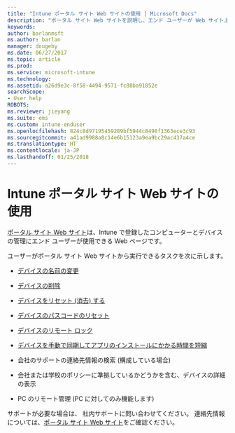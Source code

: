 ```yaml
---
title: "Intune ポータル サイト Web サイトの使用 | Microsoft Docs"
description: "ポータル サイト Web サイトを説明し、エンド ユーザーが Web サイト上で実行できるタスクの手順へのリンクを示します"
keywords: 
author: barlanmsft
ms.author: barlan
manager: dougeby
ms.date: 06/27/2017
ms.topic: article
ms.prod: 
ms.service: microsoft-intune
ms.technology: 
ms.assetid: a26d9e3c-8f58-4494-9571-fc88ba91852e
searchScope:
- User help
ROBOTS: 
ms.reviewer: jieyang
ms.suite: ems
ms.custom: intune-enduser
ms.openlocfilehash: 824c8d97195459289bf5944c8490f1363ece3c93
ms.sourcegitcommit: a41ad9988a8c14e6b15123a9ea9bc29ac437a4ce
ms.translationtype: HT
ms.contentlocale: ja-JP
ms.lasthandoff: 01/25/2018
---
```

# <a name="using-the-intune-company-portal-website"></a>Intune ポータル サイト Web サイトの使用
[ポータル サイト Web サイト](https://portal.manage.microsoft.com#HelpDeskDialog)は、Intune で登録したコンピューターとデバイスの管理にエンド ユーザーが使用できる Web ページです。

ユーザーがポータル サイト Web サイトから実行できるタスクを次に示します。

-   [デバイスの名前の変更](rename-your-device-cpwebsite.md)

-   [デバイスの削除](remove-your-device-cpwebsite.md)

-   [デバイスをリセット (消去) する](reset-erase-your-device-cpwebsite.md)

-   [デバイスのパスコードのリセット](reset-your-passcode-cpwebsite.md)

-   [デバイスのリモート ロック](remote-lock-your-device-cpwebsite.md)

-   [デバイスを手動で同期してアプリのインストールにかかる時間を短縮](sync-your-device-manually-cpwebsite.md)

-   会社のサポートの連絡先情報の検索 (構成している場合)

-   会社または学校のポリシーに準拠しているかどうかを含む、デバイスの詳細の表示

-   PC のリモート管理 (PC に対してのみ機能します)

サポートが必要な場合は、 社内サポートに問い合わせてください。 連絡先情報については、[ポータル サイト Web サイト](https://portal.manage.microsoft.com#HelpDeskDialog)をご確認ください。
